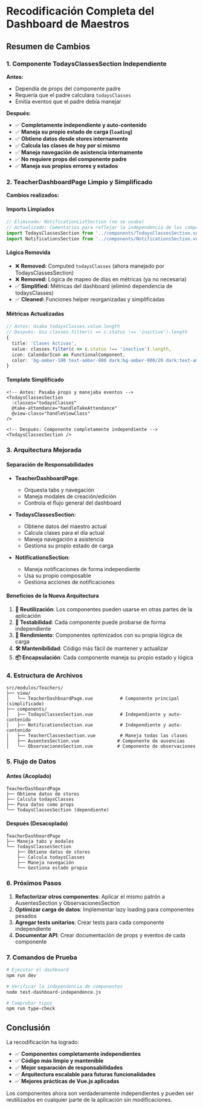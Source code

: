 # Recodificación Completa del Dashboard de Maestros

## Resumen de Cambios

### 1. Componente TodaysClassesSection Independiente

**Antes:**
- Dependía de props del componente padre
- Requería que el padre calculara `todaysClasses`
- Emitía eventos que el padre debía manejar

**Después:**
- ✅ **Completamente independiente y auto-contenido**
- ✅ **Maneja su propio estado de carga (`loading`)**
- ✅ **Obtiene datos desde stores internamente**
- ✅ **Calcula las clases de hoy por sí mismo**
- ✅ **Maneja navegación de asistencia internamente**
- ✅ **No requiere props del componente padre**
- ✅ **Maneja sus propios errores y estados**

### 2. TeacherDashboardPage Limpio y Simplificado

**Cambios realizados:**

#### Imports Limpiados
```typescript
// Eliminado: NotificationListSection (no se usaba)
// Actualizado: Comentarios para reflejar la independencia de los componentes
import TodaysClassesSection from '../components/TodaysClassesSection.vue'; // Self-contained
import NotificationsSection from '../components/NotificationsSection.vue'; // Self-contained
```

#### Lógica Removida
- ❌ **Removed:** Computed `todaysClasses` (ahora manejado por TodaysClassesSection)
- ❌ **Removed:** Lógica de mapeo de días en métricas (ya no necesaria)
- ✅ **Simplified:** Métricas del dashboard (eliminó dependencia de todaysClasses)
- ✅ **Cleaned:** Funciones helper reorganizadas y simplificadas

#### Métricas Actualizadas
```typescript
// Antes: Usaba todaysClasses.value.length
// Después: Usa classes.filter(c => c.status !== 'inactive').length
{
  title: 'Clases Activas',
  value: classes.filter(c => c.status !== 'inactive').length,
  icon: CalendarIcon as FunctionalComponent,
  color: 'bg-amber-100 text-amber-800 dark:bg-amber-900/20 dark:text-amber-400'
}
```

#### Template Simplificado
```vue
<!-- Antes: Pasaba props y manejaba eventos -->
<TodaysClassesSection
  :classes="todaysClasses"
  @take-attendance="handleTakeAttendance"
  @view-class="handleViewClass"
/>

<!-- Después: Componente completamente independiente -->
<TodaysClassesSection />
```

### 3. Arquitectura Mejorada

#### Separación de Responsabilidades
- **TeacherDashboardPage**: 
  - Orquesta tabs y navegación
  - Maneja modales de creación/edición
  - Controla el flujo general del dashboard
  
- **TodaysClassesSection**:
  - Obtiene datos del maestro actual
  - Calcula clases para el día actual
  - Maneja navegación a asistencia
  - Gestiona su propio estado de carga

- **NotificationsSection**:
  - Maneja notificaciones de forma independiente
  - Usa su propio composable
  - Gestiona acciones de notificaciones

#### Beneficios de la Nueva Arquitectura

1. **🔄 Reutilización**: Los componentes pueden usarse en otras partes de la aplicación
2. **🧪 Testabilidad**: Cada componente puede probarse de forma independiente
3. **🚀 Rendimiento**: Componentes optimizados con su propia lógica de carga
4. **🛠️ Mantenibilidad**: Código más fácil de mantener y actualizar
5. **📦 Encapsulación**: Cada componente maneja su propio estado y lógica

### 4. Estructura de Archivos

```
src/modulos/Teachers/
├── view/
│   └── TeacherDashboardPage.vue          # Componente principal (simplificado)
├── components/
│   ├── TodaysClassesSection.vue          # Independiente y auto-contenido
│   ├── NotificationsSection.vue          # Independiente y auto-contenido
│   ├── TeacherClassesSection.vue         # Maneja todas las clases
│   ├── AusentesSection.vue              # Componente de ausencias
│   └── ObservacionesSection.vue         # Componente de observaciones
```

### 5. Flujo de Datos

#### Antes (Acoplado)
```
TeacherDashboardPage
├── Obtiene datos de stores
├── Calcula todaysClasses
├── Pasa datos como props
└── TodaysClassesSection (dependiente)
```

#### Después (Desacoplado)
```
TeacherDashboardPage
├── Maneja tabs y modales
└── TodaysClassesSection
    ├── Obtiene datos de stores
    ├── Calcula todaysClasses
    ├── Maneja navegación
    └── Gestiona estado propio
```

### 6. Próximos Pasos

1. **Refactorizar otros componentes**: Aplicar el mismo patrón a AusentesSection y ObservacionesSection
2. **Optimizar carga de datos**: Implementar lazy loading para componentes pesados
3. **Agregar tests unitarios**: Crear tests para cada componente independiente
4. **Documentar API**: Crear documentación de props y eventos de cada componente

### 7. Comandos de Prueba

```bash
# Ejecutar el dashboard
npm run dev

# Verificar la independencia de componentes
node test-dashboard-independence.js

# Comprobar tipos
npm run type-check
```

## Conclusión

La recodificación ha logrado:
- ✅ **Componentes completamente independientes**
- ✅ **Código más limpio y mantenible**
- ✅ **Mejor separación de responsabilidades**
- ✅ **Arquitectura escalable para futuras funcionalidades**
- ✅ **Mejores prácticas de Vue.js aplicadas**

Los componentes ahora son verdaderamente independientes y pueden ser reutilizados en cualquier parte de la aplicación sin modificaciones.
